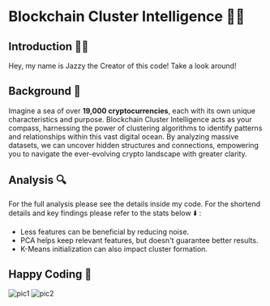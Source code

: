 # Blockchain Cluster Intelligence 🧩💡

## Introduction 👩‍💻
Hey, my name is Jazzy the Creator of this code! Take a look around!

## Background 🌅
Imagine a sea of over **19,000 cryptocurrencies**, each with its own unique characteristics and purpose. Blockchain Cluster Intelligence acts as your compass, harnessing the power of clustering algorithms to identify patterns and relationships within this vast digital ocean. By analyzing massive datasets, we can uncover hidden structures and connections,  empowering you to navigate the ever-evolving crypto landscape with greater clarity.

## Analysis 🔍
For the full analysis please see the details inside my code. For the shortend details and key findings please refer to the stats below ⬇️ : 
* Less features can be beneficial by reducing noise.
* PCA helps keep relevant features, but doesn't guarantee better results.
* K-Means initialization can also impact cluster formation.

## Happy Coding 🎉
![pic1]()
![pic2]()
